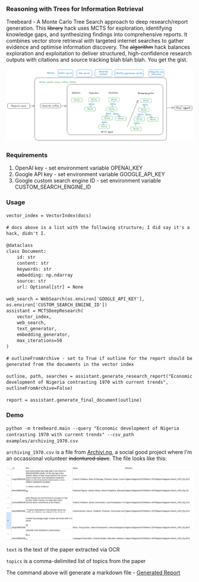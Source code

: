 ### Reasoning with Trees for Information Retrieval

Treebeard - A Monte Carlo Tree Search approach to deep research/report generation. This ~~library~~ hack uses MCTS for exploration, identifying knowledge gaps, and synthesizing findings into comprehensive reports. It combines vector store retrieval with targeted internet searches to gather evidence and optimise information discovery. The ~~algorithm~~ hack balances exploration and exploitation to deliver structured, high-confidence research outputs with citations and source tracking blah blah blah. You get the gist.

<img src="assets/MCTS-RAG.png">

### Requirements

1. OpenAI key - set environment variable OPENAI_KEY
2. Google API key - set environment variable GOOGLE_API_KEY
3. Google custom search engine ID - set environment variable CUSTOM_SEARCH_ENGINE_ID

### Usage
```
vector_index = VectorIndex(docs)

# docs above is a list with the following structure; I did say it's a hack, didn't I.

@dataclass
class Document:
    id: str
    content: str
    keywords: str
    embedding: np.ndarray
    source: str
    url: Optional[str] = None

web_search = WebSearch(os.environ['GOOGLE_API_KEY'], os.environ['CUSTOM_SEARCH_ENGINE_ID'])
assistant = MCTSDeepResearch(
    vector_index, 
    web_search,
    text_generator, 
    embedding_generator,
    max_iterations=50
)

# outlineFromArchive - set to True if outline for the report should be generated from the documents in the vector index

outline, path, searches = assistant.generate_research_report("Economic development of Nigeria contrasting 1970 with current trends", outlineFromArchive=False)

report = assistant.generate_final_document(outline)
```

### Demo

`python -m treebeard.main --query "Economic development of Nigeria contrasting 1970 with current trends" --csv_path examples/archiving_1970.csv`

`archiving_1970.csv` is a file from <a href="https://archivi.ng">Archivi.ng</a>, a social good project where I'm an occassional volunteer ~~indentured slave~~. The file looks like this:

<img src="assets/data-sample.png">

`text` is the text of the paper extracted via OCR

`topics` is a comma-delimited list of topics from the paper

The command above will generate a markdown file - [Generated Report](examples/Economic%20development%20of%20Nigeria%20contrasting%201970%20with%20current%20trends_report.md)